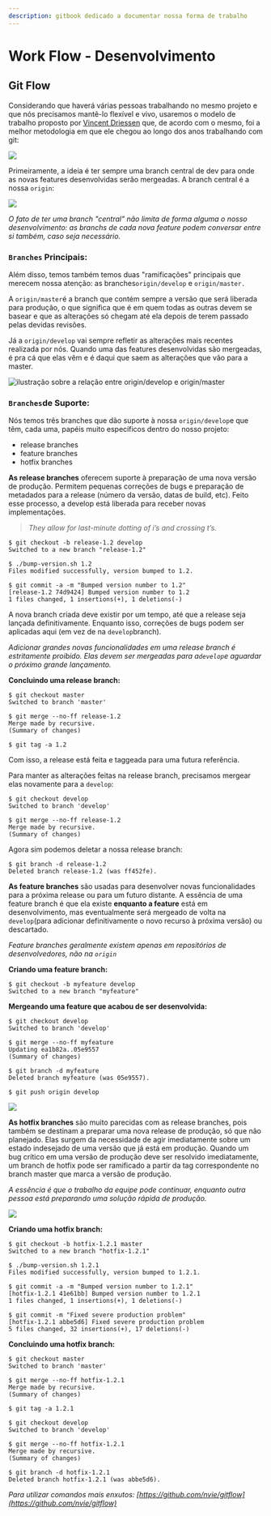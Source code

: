 ```yaml
---
description: gitbook dedicado a documentar nossa forma de trabalho
---
```


# Work Flow - Desenvolvimento

## Git Flow

Considerando que haverá várias pessoas trabalhando no mesmo projeto e que nós precisamos mantê-lo flexível e vivo, usaremos o modelo de trabalho proposto por [Vincent Driessen](https://nvie.com/about/) que, de acordo com o mesmo, foi a melhor metodologia em que ele chegou ao longo dos anos trabalhando com git: 

![](.gitbook/assets/image%20%285%29.png)

Primeiramente, a ideia é ter sempre uma branch central de dev para onde as novas features desenvolvidas serão mergeadas. A branch central é a nossa `origin`: 

![](.gitbook/assets/image%20%284%29.png)

_O fato de ter uma branch "central" não limita de forma alguma o nosso desenvolvimento: as branchs de cada nova feature podem conversar entre si também, caso seja necessário._

### `Branches` Principais:

Além disso, temos também temos duas "ramificações" principais que merecem nossa atenção: as branches`origin/develop` e `origin/master.`

A `origin/master`é a branch que contém sempre a versão que será liberada para produção, o que significa que é em quem todas as outras devem se basear e que as alterações só chegam até ela depois de terem passado pelas devidas revisões.

Já a `origin/develop` vai sempre refletir as alterações mais recentes realizada por nós. Quando uma das features desenvolvidas são mergeadas, é pra cá que elas vêm e é daqui que saem as alterações que vão para a master.

![ilustra&#xE7;&#xE3;o sobre a rela&#xE7;&#xE3;o entre origin/develop e origin/master](.gitbook/assets/image%20%283%29.png)

### `Branches`de Suporte:

Nós temos três branches que dão suporte à nossa `origin/develop`e que têm, cada uma, papéis muito específicos dentro do nosso projeto:

* release branches
* feature branches
* hotfix branches

**As release branches** oferecem suporte à preparação de uma nova versão de produção. Permitem pequenas correções de bugs e preparação de metadados para a release \(número da versão, datas de build, etc\). Feito esse processo, a develop está liberada para receber novas implementações.

> _They allow for last-minute dotting of i’s and crossing t’s._

```text
$ git checkout -b release-1.2 develop
Switched to a new branch "release-1.2"

$ ./bump-version.sh 1.2
Files modified successfully, version bumped to 1.2.

$ git commit -a -m "Bumped version number to 1.2"
[release-1.2 74d9424] Bumped version number to 1.2
1 files changed, 1 insertions(+), 1 deletions(-)
```

A nova branch criada deve existir por um tempo, até que a release seja lançada definitivamente. Enquanto isso, correções de bugs podem ser aplicadas aqui \(em vez de na `develop`branch\).

_Adicionar grandes novas funcionalidades em uma release branch é estritamente proibido. Elas devem ser mergeadas para a`develop`e aguardar o próximo grande lançamento._

**Concluindo uma release branch:**

```text
$ git checkout master
Switched to branch 'master'

$ git merge --no-ff release-1.2
Merge made by recursive.
(Summary of changes)

$ git tag -a 1.2
```

Com isso, a release está feita e taggeada para uma futura referência.

Para manter as alterações feitas na release branch, precisamos mergear elas novamente para a `develop`:

```text
$ git checkout develop
Switched to branch 'develop'

$ git merge --no-ff release-1.2
Merge made by recursive.
(Summary of changes)
```

Agora sim podemos deletar a nossa release branch:

```text
$ git branch -d release-1.2
Deleted branch release-1.2 (was ff452fe).
```

**As feature branches** são usadas para desenvolver novas funcionalidades para a próxima release ou para um futuro distante. A essência de uma feature branch é que ela existe **enquanto a feature** está em desenvolvimento, mas eventualmente será mergeado de volta na `develop`\(para adicionar definitivamente o novo recurso à próxima versão\) ou descartado.

_Feature branches geralmente existem apenas em repositórios de desenvolvedores, não na `origin`_

**Criando uma feature branch:**

```text
$ git checkout -b myfeature develop
Switched to a new branch "myfeature"
```

**Mergeando uma feature que acabou de ser desenvolvida:**

```text
$ git checkout develop
Switched to branch 'develop'

$ git merge --no-ff myfeature
Updating ea1b82a..05e9557
(Summary of changes)

$ git branch -d myfeature
Deleted branch myfeature (was 05e9557).

$ git push origin develop

```

![](.gitbook/assets/image%20%282%29.png)

**As hotfix branches** são muito parecidas com as release branches, pois também se destinam a preparar uma nova release de produção, só que não planejado. Elas surgem da necessidade de agir imediatamente sobre um estado indesejado de uma versão que já está em produção. Quando um bug crítico em uma versão de produção deve ser resolvido imediatamente, um branch de hotfix pode ser ramificado a partir da tag correspondente no branch master que marca a versão de produção.

_A essência é que o trabalho da equipe pode continuar, enquanto outra pessoa está preparando uma solução rápida de produção._

![](.gitbook/assets/image.png)

**Criando uma hotfix branch:**

```text
$ git checkout -b hotfix-1.2.1 master
Switched to a new branch "hotfix-1.2.1"

$ ./bump-version.sh 1.2.1
Files modified successfully, version bumped to 1.2.1.

$ git commit -a -m "Bumped version number to 1.2.1"
[hotfix-1.2.1 41e61bb] Bumped version number to 1.2.1
1 files changed, 1 insertions(+), 1 deletions(-)
```

```text
$ git commit -m "Fixed severe production problem"
[hotfix-1.2.1 abbe5d6] Fixed severe production problem
5 files changed, 32 insertions(+), 17 deletions(-)
```

**Concluindo uma hotfix branch:**

```text
$ git checkout master
Switched to branch 'master'

$ git merge --no-ff hotfix-1.2.1
Merge made by recursive.
(Summary of changes)

$ git tag -a 1.2.1
```

```text
$ git checkout develop
Switched to branch 'develop'

$ git merge --no-ff hotfix-1.2.1
Merge made by recursive.
(Summary of changes)
```

```text
$ git branch -d hotfix-1.2.1
Deleted branch hotfix-1.2.1 (was abbe5d6).
```

_Para utilizar comandos mais enxutos: [https://github.com/nvie/gitflow](https://github.com/nvie/gitflow)_

